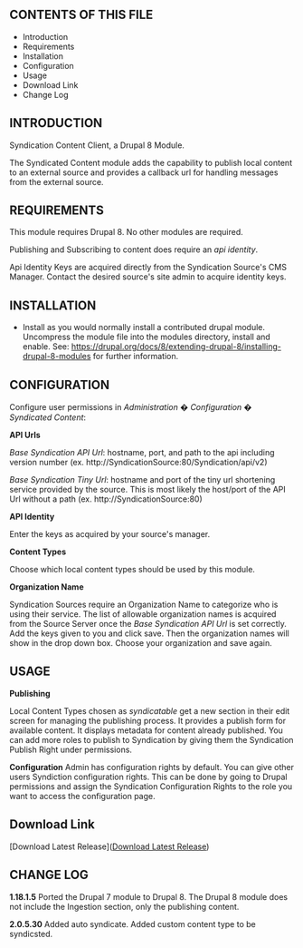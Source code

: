 CONTENTS OF THIS FILE
---------------------
* Introduction
* Requirements
* Installation
* Configuration
* Usage
* Download Link
* Change Log

INTRODUCTION
------------
Syndication Content Client, a Drupal 8 Module.

The Syndicated Content module adds the capability to publish local content to an external source and provides a callback url for handling messages from the external source.

REQUIREMENTS
------------
This module requires Drupal 8. No other modules are required.

Publishing and Subscribing to content does require an *api identity*.

Api Identity Keys are acquired directly from the Syndication Source's CMS Manager. Contact the desired source's site admin to acquire identity keys.


INSTALLATION
------------
* Install as you would normally install a contributed drupal module. Uncompress the module file into the modules directory, install and enable. See:
   https://drupal.org/docs/8/extending-drupal-8/installing-drupal-8-modules
   for further information.

CONFIGURATION
-------------
Configure user permissions in *Administration � Configuration � Syndicated Content*:

**API Urls**

*Base Syndication API Url*: hostname, port, and path to the api including version number (ex. http://SyndicationSource:80/Syndication/api/v2)

*Base Syndication Tiny Url*: hostname and port of the tiny url shortening service provided by the source. This is most likely the host/port of the API Url without a path (ex. http://SyndicationSource:80)

**API Identity**

Enter the keys as acquired by your source's manager.

**Content Types**

Choose which local content types should be used by this module.

**Organization Name**

Syndication Sources require an Organization Name to categorize who is using their service. The list of allowable organization names is acquired from the Source Server once the *Base Syndication API Url* is set correctly. 
Add the keys given to you and click save. Then the organization names will show in the drop down box. Choose your organization and save again.

USAGE
------------
**Publishing**

Local Content Types chosen as *syndicatable* get a new section in their edit screen for managing the publishing process. It provides a publish form for available content. It displays metadata for content already published. You can add more roles to publish to Syndication by giving them the Syndication Publish Right under permissions.

**Configuration**
Admin has configuration rights by default. You can give other users Syndiction configuration rights. This can be done by going to Drupal permissions and assign the Syndication Configuration Rights to the role you want to access the configuration page.

Download Link
----------------------
[Download Latest Release]([Download Latest Release](https://github.com/HHS/syndication/blob/master/binaries/syndication_drupal_8.2.0.5.30.zip?raw=true))

CHANGE LOG
------------

**1.18.1.5**
Ported the Drupal 7 module to Drupal 8. The Drupal 8 module does not include the Ingestion section, only the publishing content.

**2.0.5.30**
Added auto syndicate. Added custom content type to be syndicsted.
